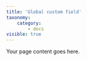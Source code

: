 ```yaml
---
title: 'Global custom field'
taxonomy:
    category:
        - docs
visible: true
---
```


Your page content goes here.
